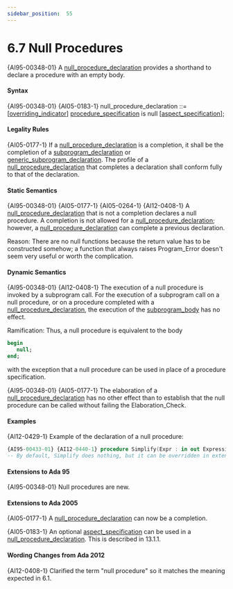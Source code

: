 ```yaml
---
sidebar_position:  55
---
```


# 6.7  Null Procedures

{AI95-00348-01} A [null_procedure_declaration](./AA-6.7#S0227) provides a shorthand to declare a procedure with an empty body. 


#### Syntax

{AI95-00348-01} {AI05-0183-1} null_procedure_declaration<a id="S0227"></a> ::= 
   [[overriding_indicator](./AA-8.3#S0234)]
   [procedure_specification](./AA-6.1#S0197) is null
       [[aspect_specification](./AA-13.1#S0346)];


#### Legality Rules

{AI05-0177-1} If a [null_procedure_declaration](./AA-6.7#S0227) is a completion, it shall be the completion of a [subprogram_declaration](./AA-6.1#S0195) or [generic_subprogram_declaration](./AA-12.1#S0311). The profile of a [null_procedure_declaration](./AA-6.7#S0227) that completes a declaration shall conform fully to that of the declaration. 


#### Static Semantics

{AI95-00348-01} {AI05-0177-1} {AI05-0264-1} {AI12-0408-1} A [null_procedure_declaration](./AA-6.7#S0227) that is not a completion declares a null procedure. A completion is not allowed for a [null_procedure_declaration](./AA-6.7#S0227); however, a [null_procedure_declaration](./AA-6.7#S0227) can complete a previous declaration. 

Reason: There are no null functions because the return value has to be constructed somehow; a function that always raises Program_Error doesn't seem very useful or worth the complication. 


#### Dynamic Semantics

{AI95-00348-01} {AI12-0408-1} The execution of a null procedure is invoked by a subprogram call. For the execution of a subprogram call on a null procedure, or on a procedure completed with a [null_procedure_declaration](./AA-6.7#S0227), the execution of the [subprogram_body](./AA-6.3#S0216) has no effect. 

Ramification: Thus, a null procedure is equivalent to the body 

```ada
begin
   null;
end;

```

with the exception that a null procedure can be used in place of a procedure specification. 

{AI95-00348-01} {AI05-0177-1} The elaboration of a [null_procedure_declaration](./AA-6.7#S0227) has no other effect than to establish that the null procedure can be called without failing the Elaboration_Check. 


#### Examples

{AI12-0429-1} Example of the declaration of a null procedure: 

```ada
{AI95-00433-01} {AI12-0440-1} procedure Simplify(Expr : in out Expression) is null; -- see 3.9
-- By default, Simplify does nothing, but it can be overridden in extensions of Expression

```


#### Extensions to Ada 95

{AI95-00348-01} Null procedures are new. 


#### Extensions to Ada 2005

{AI05-0177-1} A [null_procedure_declaration](./AA-6.7#S0227) can now be a completion.

{AI05-0183-1} An optional [aspect_specification](./AA-13.1#S0346) can be used in a [null_procedure_declaration](./AA-6.7#S0227). This is described in 13.1.1. 


#### Wording Changes from Ada 2012

{AI12-0408-1} Clarified the term "null procedure" so it matches the meaning expected in 6.1. 

